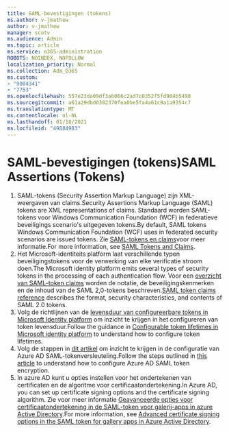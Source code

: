 ```yaml
---
title: SAML-bevestigingen (tokens)
ms.author: v-jmathew
author: v-jmathew
manager: scotv
ms.audience: Admin
ms.topic: article
ms.service: o365-administration
ROBOTS: NOINDEX, NOFOLLOW
localization_priority: Normal
ms.collection: Adm_O365
ms.custom:
- "9004341"
- "7753"
ms.openlocfilehash: 557e23da09df3ab066c2ad7c0352f5fd904b5490
ms.sourcegitcommit: a61a29dbd0382370fea0be5fa4a61c9a1a9354c7
ms.translationtype: MT
ms.contentlocale: nl-NL
ms.lasthandoff: 01/18/2021
ms.locfileid: "49884983"
---
```

# <a name="saml-assertions-tokens"></a><span data-ttu-id="a75d3-102">SAML-bevestigingen (tokens)</span><span class="sxs-lookup"><span data-stu-id="a75d3-102">SAML Assertions (Tokens)</span></span>

1. <span data-ttu-id="a75d3-103">SAML-tokens (Security Assertion Markup Language) zijn XML-weergaven van claims.</span><span class="sxs-lookup"><span data-stu-id="a75d3-103">Security Assertions Markup Language (SAML) tokens are XML representations of claims.</span></span> <span data-ttu-id="a75d3-104">Standaard worden SAML-tokens voor Windows Communication Foundation (WCF) in federatieve beveiligings scenario's uitgegeven tokens.</span><span class="sxs-lookup"><span data-stu-id="a75d3-104">By default, SAML tokens Windows Communication Foundation (WCF) uses in federated security scenarios are issued tokens.</span></span> <span data-ttu-id="a75d3-105">Zie [SAML-tokens en claims](https://docs.microsoft.com/dotnet/framework/wcf/feature-details/saml-tokens-and-claims)voor meer informatie.</span><span class="sxs-lookup"><span data-stu-id="a75d3-105">For more information, see [SAML Tokens and Claims](https://docs.microsoft.com/dotnet/framework/wcf/feature-details/saml-tokens-and-claims).</span></span>
2. <span data-ttu-id="a75d3-106">Het Microsoft-identiteits platform laat verschillende typen beveiligingstokens voor de verwerking van elke verificatie stroom doen.</span><span class="sxs-lookup"><span data-stu-id="a75d3-106">The Microsoft identity platform emits several types of security tokens in the processing of each authentication flow.</span></span> <span data-ttu-id="a75d3-107">Voor een [overzicht van SAML-token claims](https://docs.microsoft.com/azure/active-directory/develop/reference-saml-tokens) worden de notatie, de beveiligingskenmerken en de inhoud van de SAML 2,0-tokens beschreven.</span><span class="sxs-lookup"><span data-stu-id="a75d3-107">[SAML token claims reference](https://docs.microsoft.com/azure/active-directory/develop/reference-saml-tokens) describes the format, security characteristics, and contents of SAML 2.0 tokens.</span></span>
3. <span data-ttu-id="a75d3-108">Volg de richtlijnen van de [levensduur van configureerbare tokens in Microsoft Identity platform](https://docs.microsoft.com/azure/active-directory/develop/active-directory-configurable-token-lifetimes) om inzicht te krijgen in het configureren van token levensduur.</span><span class="sxs-lookup"><span data-stu-id="a75d3-108">Follow the guidance in [Configurable token lifetimes in Microsoft identity platform](https://docs.microsoft.com/azure/active-directory/develop/active-directory-configurable-token-lifetimes) to understand how to configure token lifetimes.</span></span>
4. <span data-ttu-id="a75d3-109">Volg de stappen in [dit artikel](https://docs.microsoft.com/azure/active-directory/manage-apps/howto-saml-token-encryption) om inzicht te krijgen in de configuratie van Azure AD SAML-tokenversleuteling.</span><span class="sxs-lookup"><span data-stu-id="a75d3-109">Follow the steps outlined in [this article](https://docs.microsoft.com/azure/active-directory/manage-apps/howto-saml-token-encryption) to understand how to configure Azure AD SAML token encryption.</span></span>
5. <span data-ttu-id="a75d3-110">In azure AD kunt u opties instellen voor het ondertekenen van certificaten en de algoritme voor certificaatondertekening.</span><span class="sxs-lookup"><span data-stu-id="a75d3-110">In Azure AD, you can set up certificate signing options and the certificate signing algorithm.</span></span> <span data-ttu-id="a75d3-111">Zie voor meer informatie [Geavanceerde opties voor certificaatondertekening in de SAML-token voor galerij-apps in azure Active Directory](https://docs.microsoft.com/azure/active-directory/manage-apps/certificate-signing-options).</span><span class="sxs-lookup"><span data-stu-id="a75d3-111">For more information, see [Advanced certificate signing options in the SAML token for gallery apps in Azure Active Directory](https://docs.microsoft.com/azure/active-directory/manage-apps/certificate-signing-options).</span></span>
